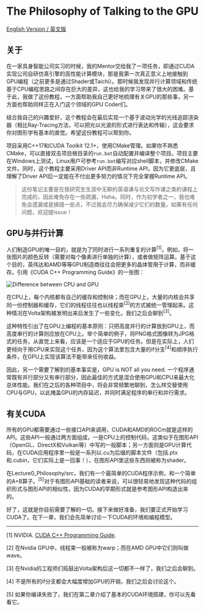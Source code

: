 # The Philosophy of Talking to the GPU

[English Version / 英文版](enUS.md)

## 关于
在一家具身智能公司实习的时候，我的Mentor交给我了一项任务，即通过CUDA实现公司自研仿真引擎的高性能计算模块，那是我第一次真正意义上地接触到GPU编程（之前更多是通过Shader或Taichi）。那时候我发现并行计算领域和传统基于CPU编程思路之间存在巨大的差异，这也给我的学习带来了很大的困难。基于此，我做了这份教程，一方面帮助我自己更好地梳理有关GPU的那些事，另一方面也帮助同样正在入门这个领域的GPU Coder们。

结合我自己的兴趣爱好，这个教程会在最后实现一个基于波动光学的光线追踪渲染器（相比Ray-Tracing方法，可以把光以光波的形式进行表达和传输），这会要求你对图形学有基本的直觉。希望这份教程可以帮到你。

项目采用C++17和CUDA Toolkit 12.1+，使用CMake管理。如果你不熟悉CMake，可以直接双击项目根目录的`run.bat`自动配置并编译整个项目。项目主要在Windows上测试，Linux用户可参考`run.bat`编写对应shell脚本，并修改CMake文件。同时，这个教程主要采用Driver API而非Runtime API，因为它更底层，且理解了Driver API后一定能在不付出更多努力的情况下完全掌握Runtime API。

> 这份笔记主要是在我研究生生涯中无聊的英语课与论文写作课之类的课程上完成的，因此难免存在一些疏漏，Haha。同时，作为初学者之一，我也难免会遗漏或是搞错一些点，不过我会尽力确保减少它们的数量。如果有任何问题，欢迎提issue！

## GPU与并行计算
人们制造GPU的唯一目的，就是为了同时进行一系列重复的计算<sup>[1]</sup>。例如，将一张图片的颜色反转（需要对每个像素进行单独的计算），或者做矩阵运算。基于这个目的，英伟达和AMD等等GPU制造商往往会把更多的晶体管用于计算，而非缓存。引用《CUDA C++ Programming Guide》的一张图：

![Difference between CPU and GPU](https://docs.nvidia.com/cuda/cuda-c-programming-guide/_images/gpu-devotes-more-transistors-to-data-processing.png)

在CPU上，每个内核都有自己的缓存和控制块；而在GPU上，大量的内核会共享同一份控制器和缓存，它们的线程往往也以线程束<sup>[2]</sup>的方式被统一管理起来。这种情况在Volta架构被发明出来后发生了一些变化，我们之后会聊到<sup>[3]</sup>。

这种特性引出了在GPU上编程的基本原则：只把高度并行的计算放到GPU上，而高度串行的计算则应放在CPU上。举个简单的例子，将PNG格式图像转为JPG格式的任务，从直觉上来看，应该是一个适应于GPU的任务。但是在实际上，人们更倾向于用CPU来实现这个任务，因为这个算法里包含大量的if分支<sup>[4]</sup>和顺序执行条件，在GPU上实现该算法不能带来任何收益。

因此，另一个需要了解到的基本事实是，GPU is NOT all you need. 一个程序通常既有并行部分又有串行部分，因此最佳的方式是混合使用GPU和CPU来最大化总体性能。我们在之后的各种项目中，将会非常频繁地聊到，怎么样交替使用CPU与GPU，以此掩盖GPU的内存延迟，并同时满足程序的串行和并行需求。

## 有关CUDA
所有的GPU都需要通过一些接口API来调用，CUDA和AMD的ROCm就是这样的API。这些API一般通过两方面组成，一是CPU上的控制代码，这类似于在图形API（OpenGL、DirectX和Vulkan等）中写的一般脚本；另一方面则是GPU计算代码，在CUDA应用程序里一般是一系列以.cu为后缀的脚本文件（包括.ptx和.cubin，它们实际上是一回事！），在图形API里这些东西则被称为shader。

在Lecture0_Philosophy/src，我们有一个最简单的CUDA程序示例，和一个简单的A+B算子。<sup>[5]</sup>对于有图形API基础的读者来说，可以很轻易地发现这种代码的组织形式与图形API的相似性，因为CUDA的早期形式就是参考图形API构造出来的。

好了，这就是你目前需要了解的一切。接下来做好准备，我们要正式开始学习CUDA了。在下一章，我们会先简单讨论一下CUDA的环境和编程模型。

---

[1] NVIDIA. [CUDA C++ Programming Guide](https://docs.nvidia.com/cuda/cuda-c-programming-guide/index.html).

[2] 在Nvidia GPU中，线程束一般被称为warp；而在AMD GPU中它们则叫做wave。

[3] 在Nvidia的工程师们捣鼓出Volta架构后这一切都不一样了，我们之后会聊到。

[4] 不是所有的if分支都会大幅度增加GPU的开销，我们之后会讨论这个。

[5] 如果你编译失败了，我们在第二章介绍了基本的CUDA环境搭建，你可以先看看它。

